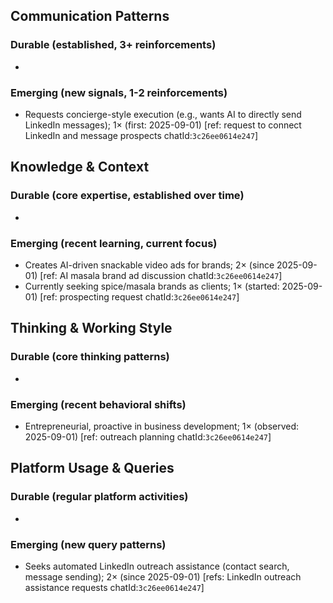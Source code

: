 ## Communication Patterns
### Durable (established, 3+ reinforcements)
-

### Emerging (new signals, 1-2 reinforcements)
- Requests concierge-style execution (e.g., wants AI to directly send LinkedIn messages); 1× (first: 2025-09-01) [ref: request to connect LinkedIn and message prospects chatId:`3c26ee0614e247`]

## Knowledge & Context
### Durable (core expertise, established over time)
-

### Emerging (recent learning, current focus)  
- Creates AI-driven snackable video ads for brands; 2× (since 2025-09-01) [ref: AI masala brand ad discussion chatId:`3c26ee0614e247`]
- Currently seeking spice/masala brands as clients; 1× (started: 2025-09-01) [ref: prospecting request chatId:`3c26ee0614e247`]

## Thinking & Working Style
### Durable (core thinking patterns)
-

### Emerging (recent behavioral shifts)
- Entrepreneurial, proactive in business development; 1× (observed: 2025-09-01) [ref: outreach planning chatId:`3c26ee0614e247`]

## Platform Usage & Queries
### Durable (regular platform activities)
-

### Emerging (new query patterns)
- Seeks automated LinkedIn outreach assistance (contact search, message sending); 2× (since 2025-09-01) [refs: LinkedIn outreach assistance requests chatId:`3c26ee0614e247`]
